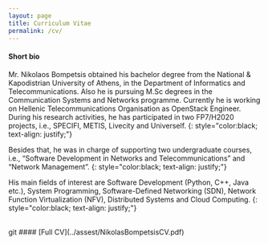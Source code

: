 ```yaml
---
layout: page
title: Curriculum Vitae
permalink: /cv/
---
```


#### Short bio


Mr. Nikolaos Bompetsis obtained his bachelor degree from the National & Kapodistrian University of Athens, in the Department of Informatics and Telecommunications. Also he is pursuing M.Sc degrees in the Communication Systems and Networks programme. Currently he is working on Hellenic Telecommunications Organisation as OpenStack Engineer. During his research activities, he has participated in two FP7/H2020 projects, i.e., SPECIFI, METIS, Livecity and Univerself.
{: style="color:black; text-align: justify;"}

Besides that, he was in charge of supporting two undergraduate courses, i.e., “Software Development in Networks and Telecommunications” and “Network Management”.
{: style="color:black; text-align: justify;"}

His main fields of interest are Software Development (Python, C++, Java etc.), System Programming, Software-Defined Networking (SDN), Network Function Virtualization (NFV), Distributed Systems and Cloud Computing.
{: style="color:black; text-align: justify;"}

<br>
git
#### [Full CV](../assest/NikolasBompetsisCV.pdf)

<!-- #### *Work Experience*

##### *Current*
- Employer:
**Hellenic Telecommunications Organization (OTE)**
- Occupation:
**OpenStack Software Engineer**
- Date:
**March 2016 to present**

##### *Previous*

- Employer:
**University of Athens, Department of Informatics**

- Occupation:
**Research & Development**

- Date:
**March 2013 to February 2016** -->


<!-- #### *Education*

##### *M.Sc*

- Institute:
**NTUA - Informatics and Telecommunications**
- Title:
**Communication Systems and Networks**
- Department: -->

<!-- ##### *B.Sc*

- Institute:
**NTUA - Informatics and Telecommunications**
<!-- - Department: -->
<!-- **Informatics and Telecommunications**
- Bachelor Thesis Title:
**Semantic profiling mechanism based on ontologies**  -->
